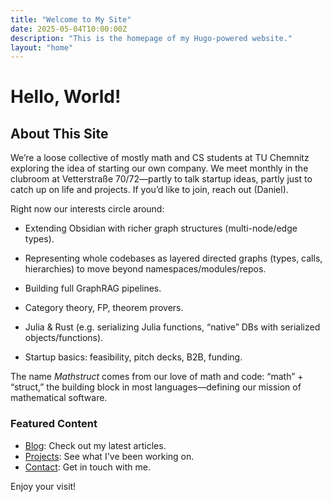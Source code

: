 ```yaml
---
title: "Welcome to My Site"
date: 2025-05-04T10:00:00Z
description: "This is the homepage of my Hugo-powered website."
layout: "home"
---
```


# Hello, World!

## About This Site

We’re a loose collective of mostly math and CS students at TU Chemnitz exploring the idea of starting our own company. We meet monthly in the clubroom at Vetterstraße 70/72—partly to talk startup ideas, partly just to catch up on life and projects. If you’d like to join, reach out (Daniel).

Right now our interests circle around:

- Extending Obsidian with richer graph structures (multi-node/edge types).

- Representing whole codebases as layered directed graphs (types, calls, hierarchies) to move beyond namespaces/modules/repos.

- Building full GraphRAG pipelines.

- Category theory, FP, theorem provers.

- Julia & Rust (e.g. serializing Julia functions, “native” DBs with serialized objects/functions).

- Startup basics: feasibility, pitch decks, B2B, funding.

The name *Mathstruct* comes from our love of math and code: “math” + “struct,” the building block in most languages—defining our mission of mathematical software.

### Featured Content

- [Blog](/blog): Check out my latest articles.
- [Projects](/projects): See what I've been working on.
- [Contact](/contact): Get in touch with me.

Enjoy your visit!
